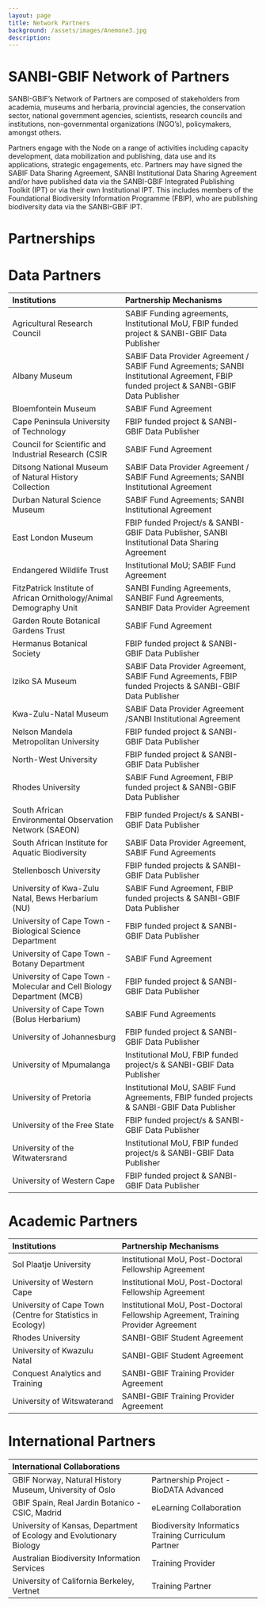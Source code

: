 ```yaml
---
layout: page
title: Network Partners
background: /assets/images/Anemone3.jpg
description: 
---
```

#  **SANBI-GBIF Network of Partners**

SANBI-GBIF’s Network of Partners are composed of stakeholders from academia, museums and herbaria, provincial agencies, the conservation sector, national government agencies, scientists, research councils and institutions, non-governmental organizations (NGO’s), policymakers, amongst others.

Partners engage with the Node on a range of activities including capacity development, data mobilization and publishing, data use and its applications, strategic engagements, etc.  Partners may have signed the SABIF Data Sharing Agreement, SANBI Institutional Data Sharing Agreement and/or have published data via the SANBI-GBIF Integrated Publishing Toolkit (IPT) or via their own Institutional IPT.  This includes members of the Foundational Biodiversity Information Programme (FBIP), who are publishing biodiversity data via the SANBI-GBIF IPT.  

# **Partnerships**

# **Data Partners**

|**Institutions**  |**Partnership Mechanisms**|
| :------------- | :-------------|
|Agricultural Research Council| SABIF Funding agreements, Institutional MoU, FBIP funded project & SANBI-GBIF Data Publisher|
|Albany Museum|SABIF Data Provider Agreement / SABIF Fund Agreements; SANBI Institutional Agreement, FBIP funded project & SANBI-GBIF Data Publisher|
|Bloemfontein Museum|SABIF Fund Agreement|
|Cape Peninsula University of Technology|FBIP funded project & SANBI-GBIF Data Publisher|
|Council for Scientific and Industrial Research (CSIR|SABIF Fund Agreement|
|Ditsong National Museum of Natural History Collection|SABIF Data Provider Agreement / SABIF Fund Agreements; SANBI Institutional Agreement|
|Durban Natural Science Museum|SABIF Fund Agreements; SANBI Institutional Agreement|
|East London Museum|FBIP funded Project/s & SANBI-GBIF Data Publisher, SANBI Institutional Data Sharing Agreement|
|Endangered Wildlife Trust|Institutional MoU; SABIF Fund Agreement|
|FitzPatrick Institute of African Ornithology/Animal Demography Unit|SANBI Funding Agreements, SANBIF Fund Agreements, SANBIF Data Provider Agreement|
|Garden Route Botanical Gardens Trust|SABIF Fund Agreement|
|Hermanus Botanical Society|FBIP funded project & SANBI-GBIF Data Publisher|
|Iziko SA Museum|SABIF Data Provider Agreement, SABIF Fund Agreements, FBIP funded Projects & SANBI-GBIF Data Publisher|
|Kwa-Zulu-Natal Museum|SABIF Data Provider Agreement /SANBI Institutional Agreement|
|Nelson Mandela Metropolitan University|FBIP funded project & SANBI-GBIF Data Publisher|
|North-West University|FBIP funded project & SANBI-GBIF Data Publisher|
|Rhodes University|SABIF Fund Agreement, FBIP funded project & SANBI-GBIF Data Publisher|
|South African Environmental Observation Network (SAEON)|FBIP funded Project/s & SANBI-GBIF Data Publisher|
|South African Institute for Aquatic Biodiversity|SABIF Data Provider Agreement, SABIF Fund Agreements|'
|Stellenbosch University|FBIP funded projects & SANBI-GBIF Data Publisher|
|University of Kwa-Zulu Natal, Bews Herbarium (NU)|SABIF Fund Agreement, FBIP funded projects & SANBI-GBIF Data Publisher|
|University of Cape Town - Biological Science Department|FBIP funded project & SANBI-GBIF Data Publisher|
|University of Cape Town - Botany Department|SABIF Fund Agreement|
|University of Cape Town - Molecular and Cell Biology Department (MCB)|FBIP funded project & SANBI-GBIF Data Publisher|
|University of Cape Town (Bolus Herbarium)|SABIF Fund Agreements|
|University of Johannesburg|FBIP funded project & SANBI-GBIF Data Publisher|
|University of Mpumalanga|Institutional MoU, FBIP funded project/s & SANBI-GBIF Data Publisher|
|University of Pretoria|Institutional MoU, SABIF Fund Agreements, FBIP funded projects & SANBI-GBIF Data Publisher|
|University of the Free State|FBIP funded project/s & SANBI-GBIF Data Publisher|
|University of the Witwatersrand|Institutional MoU, FBIP funded project/s & SANBI-GBIF Data Publisher|
|University of Western Cape|FBIP funded project & SANBI-GBIF Data Publisher|

# **Academic Partners**

|**Institutions**  |**Partnership Mechanisms**|
| :------------- | :-------------|
|Sol Plaatje University|Institutional MoU, Post-Doctoral Fellowship Agreement|
|University of Western Cape|Institutional MoU, Post-Doctoral Fellowship Agreement|
|University of Cape Town (Centre for Statistics in Ecology)|Institutional MoU, Post-Doctoral Fellowship Agreement, Training Provider Agreement|
|Rhodes University|SANBI-GBIF Student Agreement|
|University of Kwazulu Natal|SANBI-GBIF Student Agreement|
|Conquest Analytics and Training|SANBI-GBIF Training Provider Agreement|
|University of Witswaterand|SANBI-GBIF Training Provider Agreement|

# **International Partners**

|**International Collaborations**  | |
| :------------- | :-------------|
|GBIF Norway, Natural History Museum, University of Oslo |Partnership Project - BioDATA Advanced|
|GBIF Spain, Real Jardin Botanico -CSIC, Madrid|eLearning Collaboration|
|University of Kansas, Department of Ecology and Evolutionary Biology|Biodiversity Informatics Training Curriculum Partner|
|Australian Biodiversity Information Services|Training Provider|
|University of California Berkeley, Vertnet|Training Partner|


















